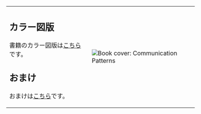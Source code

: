 <table style="border-collapse: collapse;">
 <tr>
  <td>
   <h2>カラー図版</h2>
   <p>書籍のカラー図版は<a href="figures.md">こちら</a>です。
   <h2>おまけ</h2>
   <p>おまけは<a href="freebies.md">こちら</a>です。
  </td>
  <td style="min-width: 75px; max-width: 300px">
   <image src="assets/compatcover.png" align="center" alt="Book cover: Communication Patterns" />
  </td>
 </tr>
